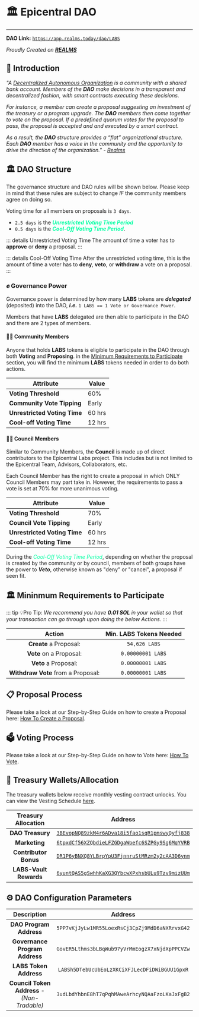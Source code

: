 # 🏛️ Epicentral DAO

---

**DAO Link:** [`https://app.realms.today/dao/LABS`](https://app.realms.today/dao/LABS)

*Proudly Created on **[REALMS](https://realms.today/)***

## 🌟 Introduction

*"A [Decentralized Autonomous Organization](/terminology#decentralized-autonomous-organization-dao) is a community with a shared bank account. Members of the **DAO** make decisions in a transparent and decentralized fashion, with smart contracts executing these decisions.*

*For instance, a member can create a proposal suggesting an investment of the treasury or a program upgrade. The **DAO** members then come together to vote on the proposal. If a predefined quorum votes for the proposal to pass, the proposal is accepted and and executed by a smart contract.*

*As a result, the **DAO** structure provides a “flat” organizational structure. Each **DAO** member has a voice in the community and the opportunity to drive the direction of the organization."* *- [Realms](https://docs.realms.today/Introduction/whatisadao)*

## 🏛️ DAO Structure

The governance structure and DAO rules will be shown below. Please keep in mind that these rules are subject to change *IF* the community members agree on doing so. 

Voting time for all members on proposals is `3 days`.

- `2.5 days` is the ***<span style="color:#00FFA3">Unrestricted Voting Time Period</span>***
- `0.5 days` is the ***<span style="color:#00FFA3">Cool-Off Voting Time Period</span>***.

::: details Unrestricted Voting Time
The amount of time a voter has to **approve** or **deny** a proposal.
:::

::: details Cool-Off Voting Time
After the unrestricted voting time, this is the amount of time a voter has to **deny**, **veto**, or **withdraw** a vote on a proposal.
:::

### ✊ Governance Power

Governance power is determined by how many **LABS** tokens are ***delegated*** (deposited) into the DAO, ***i.e.*** `1 LABS == 1 Vote or Governance Power`.

Members that have **LABS** delegated are then able to participate in the DAO and there are 2 types of members.

#### 👨‍🔬 Community Members

Anyone that holds **LABS** tokens is eligible to participate in the DAO through both **Voting** and **Proposing**. in the [Minimum Requirements to Participate](/epicentral-dao/introduction#🏛-mininmum-requirements-to-participate) section, you will find the minimum **LABS** tokens needed in order to do both actions. 

| Attribute               | Value   |
|-------------------------|---------|
| **Voting Threshold**    | 60%     |
| **Community Vote Tipping** | Early  |
| **Unrestricted Voting Time** | 60 hrs  |
| **Cool-off Voting Time** | 12 hrs  |

#### 👨‍🔬 Council Members

Similar to Community Members, the **Council** is made up of direct contributors to the Epicentral Labs project. This includes but is not limited to the Epicentral Team, Advisors, Collaborators, etc. 

Each Council Member has the right to create a proposal in which ONLY Council Members may part take in. However, the requirements to pass a vote is set at 70% for more unanimous voting.

| Attribute               | Value   |
|-------------------------|---------|
| **Voting Threshold**    | 70%     |
| **Council Vote Tipping** | Early  |
| **Unrestricted Voting Time** | 60 hrs  |
| **Cool-off Voting Time** | 12 hrs  |

During the *<span style="color:#00FFA3">Cool-Off Voting Time Period</span>*, depending on whether the proposal is created by the community or by council, members of both groups have the power to ***Veto***, otherwise known as "deny" or "cancel", a proposal if seen fit.

## 🏛️ Mininmum Requirements to Participate

::: tip 💡Pro Tip:
*We recommend you have **0.01 SOL** in your wallet so that your transaction can go through upon doing the below Actions.*
:::

| Action               | Min. LABS Tokens Needed |
|:--------------------:|:--------------------------:|
| **Create** a Proposal: | `54,626 LABS`              |
| **Vote** on a Proposal:| `0.00000001 LABS`          |
| **Veto** a Proposal:   | `0.00000001 LABS`          |
| **Withdraw Vote** from a Proposal:   | `0.00000001 LABS` |

## 📋 Proposal Process

Please take a look at our Step-by-Step Guide on how to create a Proposal here: [How To Create a Proposal](/epicentral-dao/proposal-guide#📜-how-to-create-a-proposal).

## 🗳️ Voting Process

Please take a look at our Step-by-Step Guide on how to Vote here: [How To Vote](/epicentral-dao/voting-guide#🗳-ow-to-vote).

## 💼 Treasury Wallets/Allocation

The treasury wallets below receive monthly vesting contract unlocks. You can view the Vesting Schedule [here](/labs-token/labstoken-vesting#📅-labs-vesting-table-chart).

| Treasury Allocation     | Address                                      |
|:-----------------------:|:--------------------------------------------:|
| **DAO Treasury**        | [`3BEvopNQ89zkM4r6ADva18i5fao1sqR1pmswyQyfj838`](https://solscan.io/account/3BEvopNQ89zkM4r6ADva18i5fao1sqR1pmswyQyfj838) |
| **Marketing**           | [`6tpxdCf56XZQbdieLFZGDgaWpefc6SZPGy9Sg6MqYVRB`](https://solscan.io/account/6tpxdCf56XZQbdieLFZGDgaWpefc6SZPGy9Sg6MqYVRB) |
| **Contributor Bonus**   | [`DR1P6yBNXQ8YLBrpYpU3FjnnruStMRzm2y2cAA3D6ynm`](https://solscan.io/account/DR1P6yBNXQ8YLBrpYpU3FjnnruStMRzm2y2cAA3D6ynm) |
| **LABS-Vault Rewards**  | [`6yuntQAS5gSwhhKaXG3QYbcwXPxhsbULu9Tzv9mizUUm`](https://solscan.io/account/6yuntQAS5gSwhhKaXG3QYbcwXPxhsbULu9Tzv9mizUUm) |

## ⚙️ DAO Configuration Parameters

| Description                  | Address                                      |
|:----------------------------:|:--------------------------------------------:|
| **DAO Program Address**      | `5PP7vKjJyLw1MR55LoexRsCj3CpZj9MdD6aNXRrvxG42` |
| **Governance Program Address** | `GovER5Lthms3bLBqWub97yVrMmEogzX7xNjdXpPPCVZw` |
| **LABS Token Address**  | `LABSh5DTebUcUbEoLzXKCiXFJLecDFiDWiBGUU1GpxR` |
| **Council Token Address** - *(Non-Tradable)*   | `3udLbdYhbnE8hT7qPqhMAweArhcyNQAaFzoLKaJxFgB2` |
